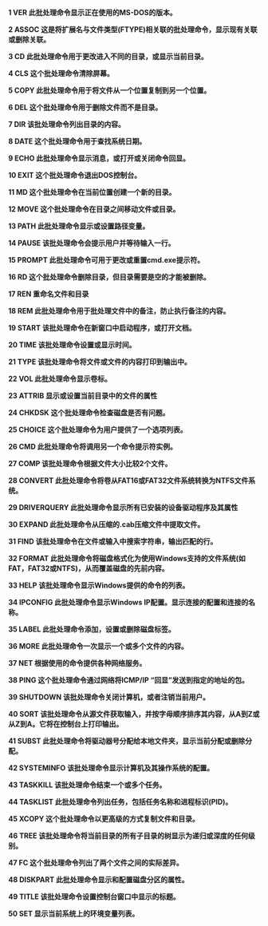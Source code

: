 **1
VER
此批处理命令显示正在使用的MS-DOS的版本。**


**2
ASSOC
这是将扩展名与文件类型(FTYPE)相关联的批处理命令，显示现有关联或删除关联。**


**3
CD
此批处理命令用于更改进入不同的目录，或显示当前目录。**


**4
CLS
这个批处理命令清除屏幕。**


**5
COPY
此批处理命令用于将文件从一个位置复制到另一个位置。**


**6
DEL
这个批处理命令用于删除文件而不是目录。**


**7
DIR
该批处理命令列出目录的内容。**


**8
DATE
这个批处理命令用于查找系统日期。**


**9
ECHO
此批处理命令显示消息，或打开或关闭命令回显。**


**10
EXIT
这个批处理命令退出DOS控制台。**


**11
MD
这个批处理命令在当前位置创建一个新的目录。**


**12
MOVE
这个批处理命令在目录之间移动文件或目录。**


**13
PATH
此批处理命令显示或设置路径变量。**


**14
PAUSE
该批处理命令会提示用户并等待输入一行。**


**15
PROMPT
此批处理命令可用于更改或重置cmd.exe提示符。**


**16
RD
这个批处理命令删除目录，但目录需要是空的才能被删除。**


**17
REN
重命名文件和目录**


**18
REM
此批处理命令用于批处理文件中的备注，防止执行备注的内容。**


**19
START
该批处理命令在新窗口中启动程序，或打开文档。**


**20
TIME
该批处理命令设置或显示时间。**


**21
TYPE
该批处理命令将文件或文件的内容打印到输出中。**


**22
VOL
此批处理命令显示卷标。**


**23
ATTRIB
显示或设置当前目录中的文件的属性**


**24
CHKDSK
这个批处理命令检查磁盘是否有问题。**


**25
CHOICE
这个批处理命令为用户提供了一个选项列表。**


**26
CMD
此批处理命令将调用另一个命令提示符实例。**


**27
COMP
该批处理命令根据文件大小比较2个文件。**


**28
CONVERT
此批处理命令将卷从FAT16或FAT32文件系统转换为NTFS文件系统。**


**29
DRIVERQUERY
此批处理命令显示所有已安装的设备驱动程序及其属性**


**30
EXPAND
此批处理命令从压缩的.cab压缩文件中提取文件。**


**31
FIND
该批处理命令在文件或输入中搜索字符串，输出匹配的行。**


**32
FORMAT
此批处理命令将磁盘格式化为使用Windows支持的文件系统(如FAT，FAT32或NTFS)，从而覆盖磁盘的先前内容。**


**33
HELP
该批处理命令显示Windows提供的命令的列表。**


**34
IPCONFIG
此批处理命令显示Windows IP配置。显示连接的配置和连接的名称。**


**35
LABEL
此批处理命令添加，设置或删除磁盘标签。**


**36
MORE
此批处理命令一次显示一个或多个文件的内容。**


**37
NET
根据使用的命令提供各种网络服务。**


**38
PING
这个批处理命令通过网络将ICMP/IP “回显”发送到指定的地址的包。**


**39
SHUTDOWN
该批处理命令关闭计算机，或者注销当前用户。**


**40
SORT
该批处理命令从源文件获取输入，并按字母顺序排序其内容，从A到Z或从Z到A。它将在控制台上打印输出。**


**41
SUBST
此批处理命令将驱动器号分配给本地文件夹，显示当前分配或删除分配。**


**42
SYSTEMINFO
该批处理命令显示计算机及其操作系统的配置。**


**43
TASKKILL
该批处理命令结束一个或多个任务。**


**44
TASKLIST
此批处理命令列出任务，包括任务名称和进程标识(PID)。**


**45
XCOPY
这个批处理命令以更高级的方式复制文件和目录。**


**46
TREE
该批处理命令将当前目录的所有子目录的树显示为递归或深度的任何级别。**


**47
FC
这个批处理命令列出了两个文件之间的实际差异。**


**48
DISKPART
此批处理命令显示和配置磁盘分区的属性。**


**49
TITLE
该批处理命令设置控制台窗口中显示的标题。**


**50
SET
显示当前系统上的环境变量列表。**

